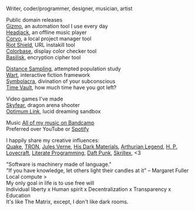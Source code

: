 Writer, coder/programmer, designer, musician, artist  

Public domain releases  
[Gizmo](https://github.com/telekrex/gizmo), an automation tool I use every day  
[Headjack](https://github.com/telekrex/headjack), an offline music player  
[Corvo](https://github.com/telekrex/corvo), a local project manager tool  
[Riot Shield](https://github.com/telekrex/riot-shield), URL instakill tool  
[Colorbase](https://github.com/telekrex/colorbase), display color checker tool  
[Basilisk](https://github.com/telekrex/basilisk), encryption cipher tool  

[Distance Sampling](https://github.com/telekrex/trailcam-distance-sampling), attempted population study  
[Wart](https://github.com/telekrex/wart), interactive fiction framework  
[Symbolacra](https://github.com/telekrex/symbolacra), divination of your subconscious  
[Time Vault](https://github.com/telekrex/time-vault), how much time have you got left?  

Video games I've made  
[Skyfear](https://store.steampowered.com/app/814330/Skyfear/), dragon arena shooter  
[Optimum Link](https://store.steampowered.com/app/941120/Optimum_Link/), lucid dreaming sandbox  

Music
[All of my music on Bandcamp](https://telekrex.bandcamp.com/)  
Preferred over YouTube or [Spotify](https://www.latimes.com/entertainment-arts/music/story/2025-07-31/spotifys-ceo-owns-an-ai-weapons-company-some-musicians-say-its-time-to-leave)  

I happily share my creative influences:  
[Quake](https://en.wikipedia.org/wiki/Quake_(video_game)), [TRON](https://en.wikipedia.org/wiki/Tron_(franchise)), [Jules Verne](https://en.wikipedia.org/wiki/Jules_Verne), [His Dark Materials](https://en.wikipedia.org/wiki/His_Dark_Materials), [Arthurian Legend](https://www.britannica.com/topic/Arthurian-legend), [H. P. Lovecraft](https://en.wikipedia.org/wiki/H._P._Lovecraft), [Literate Programming](https://en.wikipedia.org/wiki/Literate_programming), [Daft Punk](https://en.wikipedia.org/wiki/Daft_Punk), [Skrillex](https://en.wikipedia.org/wiki/Skrillex), <3

"Software is machinery made of language."  
"If you have knowledge, let others light their candles at it" – Margaret Fuller  
Local compute >  
My only goal in life is to use free will  
Individual liberty x Human spirit x Decentralization x Transparency x Education  
It's like The Matrix, except, I don't like dark rooms.
